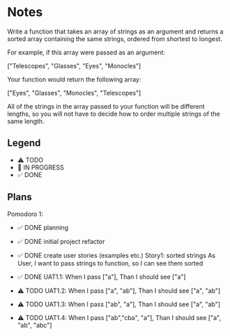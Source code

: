 # Notes

Write a function that takes an array of strings as an argument and returns a sorted array containing the same strings, ordered from shortest to longest.

For example, if this array were passed as an argument:

["Telescopes", "Glasses", "Eyes", "Monocles"]

Your function would return the following array:

["Eyes", "Glasses", "Monocles", "Telescopes"]

All of the strings in the array passed to your function will be different lengths, so you will not have to decide how to order multiple strings of the same length.

## Legend
- ⚠ TODO
- 🚧 IN PROGRESS
- ✅ DONE

## Plans

Pomodoro 1:
- ✅ DONE planning 
- ✅ DONE initial project refactor 
- ✅ DONE create user stories (examples etc.)
Story1: sorted strings
As User, I want to pass strings to function, so I can see them sorted

- ✅ DONE UAT1.1: When I pass ["a"], Than I should see ["a"]
 - ⚠ TODO UAT1.2: When I pass ["a", "ab"], Than I should see ["a", "ab"]
 - ⚠ TODO UAT1.3: When I pass ["ab", "a"], Than I should see ["a", "ab"]
 - ⚠ TODO UAT1.4: When I pass ["ab","cba", "a"], Than I should see ["a", "ab", "abc"]